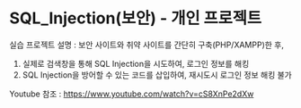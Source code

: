 # SQL_Injection(보안) - 개인 프로젝트<br>
실습 프로젝트 설명 : 보안 사이트와 취약 사이트를 간단히 구축(PHP/XAMPP)한 후,<br>
1. 실제로 검색창을 통해 SQL Injection을 시도하여, 로그인 정보를 해킹<br>
2. SQL Injection을 방어할 수 있는 코드를 삽입하여, 재시도시 로그인 정보 해킹 불가<br>

Youtube 참조 : https://www.youtube.com/watch?v=cS8XnPe2dXw
